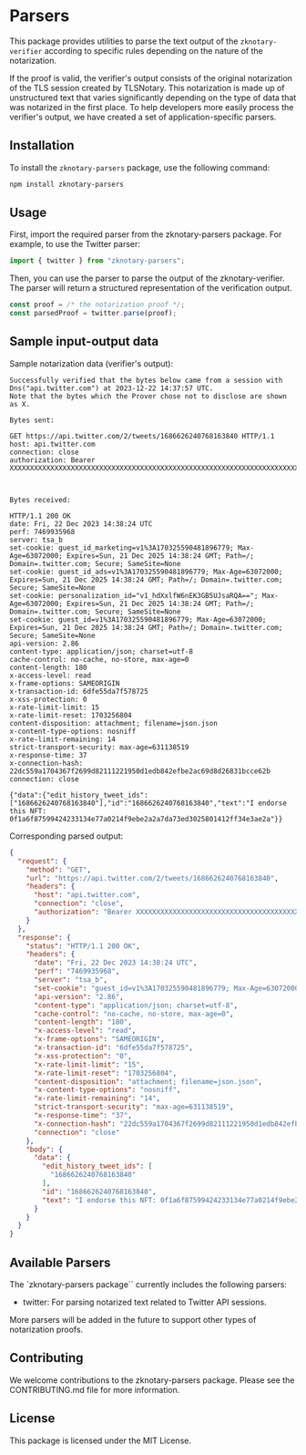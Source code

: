 # Parsers

This package provides utilities to parse the text output of the `zknotary-verifier` according to specific rules depending on the nature of the notarization.

If the proof is valid, the verifier's output consists of the original notarization of the TLS session created by TLSNotary. This notarization is made up of unstructured text that varies significantly depending on the type of data that was notarized in the first place. To help developers more easily process the verifier's output, we have created a set of application-specific parsers.



## Installation

To install the `zknotary-parsers` package, use the following command:

```sh
npm install zknotary-parsers
```

## Usage
First, import the required parser from the zknotary-parsers package. For example, to use the Twitter parser:

```js
import { twitter } from "zknotary-parsers";
``````

Then, you can use the parser to parse the output of the zknotary-verifier. The parser will return a structured representation of the verification output.

```js
const proof = /* the notarization proof */;
const parsedProof = twitter.parse(proof);
```
## Sample input-output data

Sample notarization data (verifier's output):

```
Successfully verified that the bytes below came from a session with Dns("api.twitter.com") at 2023-12-22 14:37:57 UTC.
Note that the bytes which the Prover chose not to disclose are shown as X.

Bytes sent:

GET https://api.twitter.com/2/tweets/1686626240768163840 HTTP/1.1
host: api.twitter.com
connection: close
authorization: Bearer XXXXXXXXXXXXXXXXXXXXXXXXXXXXXXXXXXXXXXXXXXXXXXXXXXXXXXXXXXXXXXXXXXXXXXXXXXXXXXXXXXXXXXXXXXXXXXXXXXXXXXXXXXXXXXXXXXXX



Bytes received:

HTTP/1.1 200 OK
date: Fri, 22 Dec 2023 14:38:24 UTC
perf: 7469935968
server: tsa_b
set-cookie: guest_id_marketing=v1%3A170325590481896779; Max-Age=63072000; Expires=Sun, 21 Dec 2025 14:38:24 GMT; Path=/; Domain=.twitter.com; Secure; SameSite=None
set-cookie: guest_id_ads=v1%3A170325590481896779; Max-Age=63072000; Expires=Sun, 21 Dec 2025 14:38:24 GMT; Path=/; Domain=.twitter.com; Secure; SameSite=None
set-cookie: personalization_id="v1_hdXxlfW6nEK3GB5UJsaRQA=="; Max-Age=63072000; Expires=Sun, 21 Dec 2025 14:38:24 GMT; Path=/; Domain=.twitter.com; Secure; SameSite=None
set-cookie: guest_id=v1%3A170325590481896779; Max-Age=63072000; Expires=Sun, 21 Dec 2025 14:38:24 GMT; Path=/; Domain=.twitter.com; Secure; SameSite=None
api-version: 2.86
content-type: application/json; charset=utf-8
cache-control: no-cache, no-store, max-age=0
content-length: 180
x-access-level: read
x-frame-options: SAMEORIGIN
x-transaction-id: 6dfe55da7f578725
x-xss-protection: 0
x-rate-limit-limit: 15
x-rate-limit-reset: 1703256804
content-disposition: attachment; filename=json.json
x-content-type-options: nosniff
x-rate-limit-remaining: 14
strict-transport-security: max-age=631138519
x-response-time: 37
x-connection-hash: 22dc559a1704367f2699d82111221950d1edb842efbe2ac69d8d26831bcce62b
connection: close

{"data":{"edit_history_tweet_ids":["1686626240768163840"],"id":"1686626240768163840","text":"I endorse this NFT: 0f1a6f87599424233134e77a0214f9ebe2a2a7da73ed3025801412ff34e3ae2a"}}
```

Corresponding parsed output:

```json
{
  "request": {
    "method": "GET",
    "url": "https://api.twitter.com/2/tweets/1686626240768163840",
    "headers": {
      "host": "api.twitter.com",
      "connection": "close",
      "authorization": "Bearer XXXXXXXXXXXXXXXXXXXXXXXXXXXXXXXXXXXXXXXXXXXXXXXXXXXXXXXXXXXXXXXXXXXXXXXXXXXXXXXXXXXXXXXXXXXXXXXXXXXXXXXXXXXXXXXXXXXX"
    }
  },
  "response": {
    "status": "HTTP/1.1 200 OK",
    "headers": {
      "date": "Fri, 22 Dec 2023 14:38:24 UTC",
      "perf": "7469935968",
      "server": "tsa_b",
      "set-cookie": "guest_id=v1%3A170325590481896779; Max-Age=63072000; Expires=Sun, 21 Dec 2025 14:38:24 GMT; Path=/; Domain=.twitter.com; Secure; SameSite=None",
      "api-version": "2.86",
      "content-type": "application/json; charset=utf-8",
      "cache-control": "no-cache, no-store, max-age=0",
      "content-length": "180",
      "x-access-level": "read",
      "x-frame-options": "SAMEORIGIN",
      "x-transaction-id": "6dfe55da7f578725",
      "x-xss-protection": "0",
      "x-rate-limit-limit": "15",
      "x-rate-limit-reset": "1703256804",
      "content-disposition": "attachment; filename=json.json",
      "x-content-type-options": "nosniff",
      "x-rate-limit-remaining": "14",
      "strict-transport-security": "max-age=631138519",
      "x-response-time": "37",
      "x-connection-hash": "22dc559a1704367f2699d82111221950d1edb842efbe2ac69d8d26831bcce62b",
      "connection": "close"
    },
    "body": {
      "data": {
        "edit_history_tweet_ids": [
          "1686626240768163840"
        ],
        "id": "1686626240768163840",
        "text": "I endorse this NFT: 0f1a6f87599424233134e77a0214f9ebe2a2a7da73ed3025801412ff34e3ae2a"
      }
    }
  }
}
```

## Available Parsers

The `zknotary-parsers package`` currently includes the following parsers:

- twitter: For parsing notarized text related to Twitter API sessions.

More parsers will be added in the future to support other types of notarization proofs.

## Contributing
We welcome contributions to the zknotary-parsers package. Please see the CONTRIBUTING.md file for more information.

## License
This package is licensed under the MIT License.